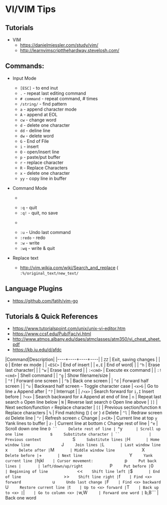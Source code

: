# VI/VIM Tips

## Tutorials
- VIM
  + https://danielmiessler.com/study/vim/
  + http://learnvimscriptthehardway.stevelosh.com/


## Commands:
- Input Mode
  + ```[ESC]```       - to end inut
  + ```.```           - repeat last editing command
  + ```# command```   - repeat command, # times
  + ```/string/```    - find pattern
  + ```a```           - append character mode
  + ```A```           - append at EOL
  + ```cw```          - change word
  + ```d```           - delete one character
  + ```dd```          - deline line
  + ```dw```          - delete word
  + ```G```           - End of File
  + ```i```           - insert
  + ```O```           - open/insert line
  + ```p```           - paste/put buffer
  + ```r```           - replace character
  + ```R```           - Replace Characters
  + ```x```           - delete one character
  + ```yy```          - copy line in buffer
- Command Mode
  + ```:n             - goto line n
  + ```:q```          - quit
  + ```:q!```         - quit, no save
  + ```:r file        - import file
  + ```:u```          - Undo last command
  + ```:redo```       - redo 
  + ```:w```          - write
  + ```:wq```         - write & quit



- Replace text
  + http://vim.wikia.com/wiki/Search_and_replace
    ( ```:%/original_text/new_text/```

## Language Plugins
- https://github.com/fatih/vim-go


## Tutorials & Quick References
- https://www.tutorialspoint.com/unix/unix-vi-editor.htm
- https://www.ccsf.edu/Pub/Fac/vi.html
- http://www.atmos.albany.edu/daes/atmclasses/atm350/vi_cheat_sheet.pdf
- https://kb.iu.edu/d/afdc



|Command|Description|
|----+----+----+----|
| ```ZZ```       | Exit, saving changes         |
| ```Q```        | Enter ex mode                | 
| ```<ESC>```    | End of insert                | 
| ```e,E```      | End of word|                 | 
| ```^h```       | Erase last character|        |
| ```^w```       | Erase last word              | 
| ```:<cmd>```   | Execute ex command           | 
| ```:!<cmd>```  | Shell command                |
| ```^g```       | Show filename/size           |  
| ```^f```       | Forward one screen           |
| ```^b```       | Back one screen              | 
| ```^d```       | Forward half screen          |
| ```^u```       | Backward half screen           ```~```      Toggle character case
| ```<x>G```     | Go to line <x>                 ```a```      Append after
|  ```^?```      | Interrupt                    | 
| ```/<x>```     | Search forward for <x>         ```i,I```    Insert before
| ```?<x>```     | Search backward for <x>        ```A```      Append at end of line
| ```n```        | Repeat last search             ```o```      Open line below
| ```N```        | Reverse last search            ```O```      Open line above
| ```]]```       | Next section/function          ```r```      Replace character
| ```[[```       | Previous section/function      ```R```      Replace characters
| ```%```        | Find matching () { or }        ```d```      Delete
| ```^l```       | Redraw screen                  ```dd```     Delete line
| ```^r```       | Refresh screen                 ```c```      Change
| ```z<CR>```    | Current line at top            ```y```      Yank lines to buffer
| ```z-```       | Current line at bottom         ```C```      Change rest of line
| ```^e```       | Scroll down one line           ```D ``     Delete rest of line
| ```^y```       | Scroll up one line             ```s```      Substitute character
| ``             | Previous context               ```S```      Substitute lines
| ```H```        | Home window line               ```J```      Join lines
| ```L```        | Last window line               ```x```      Delete after
| ```M```        | Middle window line             ```X```      Delete before
| ```+```        | Next line                      ```Y```      Yank current line
| ```hjkl```     | Cursor movement:               ```p```      Put back lines
| ``` ```        | left/down/up/right             ```P```      Put before
| ```0```        | Beginning of line              ```<<```     Shift line left
| ```$```        | End of line                    ```>>```     Shift line right
| ```f<x>```     | Find <x> forward               ```u```      Undo last change
| ```F<x>```     | Find <x> backward              ```U```      Restore current line
| ```t<x>```     | Up to <x> forward
| ```T<x>```     | Back up to <x>
| ```<x>|```     | Go to column <x>
| ```w,W```      | Forward one word
| ``` b,B```     | Back one word

